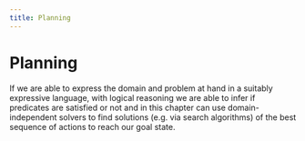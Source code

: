 ```yaml
---
title: Planning
---
```


# Planning

 If we are able to express the domain and problem at hand in a suitably expressive language, with  logical reasoning we are able to infer if predicates are satisfied or not and in this chapter can use domain-independent solvers to find solutions (e.g. via search algorithms) of the best sequence of actions to reach our goal state. 